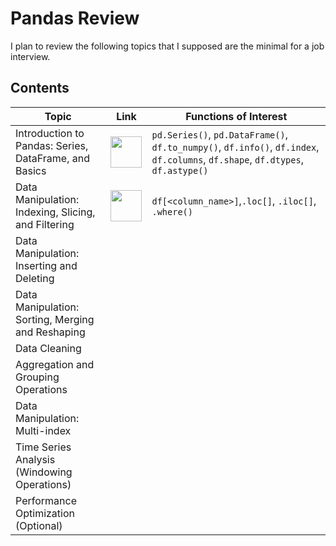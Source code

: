 # Pandas Review

I plan to review the following topics that I supposed are the minimal for a 
job interview.

## Contents

| Topic                 | Link | Functions of Interest |
|-----------------------|------|-----------------------|
| Introduction to Pandas: Series, DataFrame, and Basics | <a href="001_intro_to_pandas.ipynb"> <img src="https://www.kindpng.com/picc/m/81-811458_jupyter-notebook-logo-hd-png-download.png" width="50" /> </a> | `pd.Series()`, `pd.DataFrame()`, `df.to_numpy()`, `df.info()`, `df.index`, `df.columns`, `df.shape`, `df.dtypes`, `df.astype()`     |
| Data Manipulation: Indexing, Slicing, and Filtering | <a href="002_indexing_slicing_filtering.ipynb"> <img src="https://www.kindpng.com/picc/m/81-811458_jupyter-notebook-logo-hd-png-download.png" width="50" /> </a>     | `df[<column_name>]`,`.loc[]`, `.iloc[]`, `.where()`    |
| Data Manipulation: Inserting and Deleting |      |      |
| Data Manipulation: Sorting, Merging and Reshaping |      |      |
| Data Cleaning |      |      |
| Aggregation and Grouping Operations |      |      |
| Data Manipulation: Multi-index |      |      |
| Time Series Analysis (Windowing Operations) |      |      |
| Performance Optimization (Optional) |      |      |
